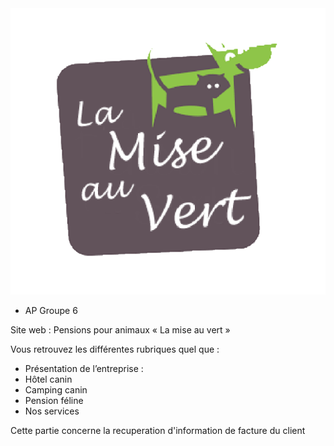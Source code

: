 <img src="general_img/logo.png"/>

* AP Groupe 6

Site web : Pensions pour animaux « La mise au vert »

Vous retrouvez les différentes rubriques quel que :

- Présentation de l’entreprise :
- Hôtel canin
- Camping canin
- Pension féline
- Nos services

Cette partie concerne la recuperation d'information de facture du client
